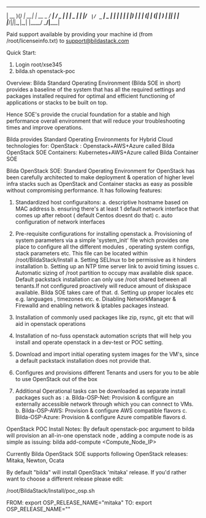 ____  _ _     _         ____   ___  _____
| __ )(_) | __| | __ _  / ___| / _ \| ____|
|  _ \| | |/ _` |/ _` | \___ \| | | |  _|
| |_) | | | (_| | (_| |  ___) | |_| | |___
|____/|_|_|\__,_|\__,_| |____/ \___/|_____|

Paid support available by providing your machine id
(from /root/licenseinfo.txt) to support@bildastack.com

Quick Start:
1. Login root/xse345
2. bilda.sh openstack-poc

Overview:
Bilda Standard Operating Environment (Bilda SOE in short)
provides a baseline of the system that has all the
required settings and packages installed required for optimal and
efficient functioning of applications or stacks to be built on top.

Hence SOE's provide the crucial foundation for a stable and
high performance overall environment that will reduce your 
troubleshooting times and improve operations.

Bilda provides Standard Operating Environments for Hybrid Cloud
technologies for:
OpenStack :  Openstack+AWS+Azure called Bilda OpenStack SOE
Containers:  Kubernetes+AWS+Azure called Bilda Container SOE

Bilda OpenStack SOE:
Standard Operating Environment for OpenStack has been carefully
architected to make deployment & operation of higher level
infra stacks such as OpenStack and Container stacks as easy as
possible without compromising performance. It has following features:

1. Standardized host configuraitons:
   a. descriptive hostname based on MAC address
   b. ensuring there's at least 1 default network interface
      that comes up after reboot ( default Centos doesnt do that)
   c. auto configuration of network interfaces
  
2. Pre-requisite configurations for installing openstack
   a. Provisioning of system parameters via a simple 'system_init'
      file which provides one place to configure all the different
      modules , operating system configs, stack parameters etc.
      This file can be located within /root/BildaStack/Install 
   a. Setting SELInux to be permissive as it hinders installation
   b. Setting up an NTP time server link to avoid timing issues
   c. Automatic sizing of /root partition to occupy max available
      disk space. Default packstack installation can only use /root 
      shared between all tenants.If not configured proactively will
      reduce amount of diskspace available. Bilda SOE takes care of that.
   d. Setting up proper locales etc e.g. languages , timezones etc. 
   e. Disabling NetworkManager & Firewalld and enabling network &
      iptables packages instead.

3. Installation of commonly used packages like zip, rsync, git etc
   that will aid in openstack operations
4. Installation of no-fuss openstack automation scripts that will
   help you install and operate openstack in a dev-test or POC setting.
5. Download and import initial operating system images for the VM's, 
   since a default packstack installation does not provide that.
6. Configures and provisions different Tenants and users for you to
   be able to use OpenStack out of the box
8. Additional Operational tasks can be downloaded as separate install
   packages such as : 
      a. Bilda-OSP-Net: Provision & configure an externally accessible
         network through which you can connect to VMs. 
      b. Bilda-OSP-AWS: Provision & configure AWS compatible flavors
      c. Bilda-OSP-Azure: Provision & configure Azure compatible flavors
      d. 

OpenStack POC Install Notes:
By default openstack-poc argument to bilda will provision an all-in-one
openstack node , adding a compute node is as simple as issuing:
 bilda add-compute <Compute_Node_IP>

Currently Bilda OpenStack SOE supports following OpenStack releases:
Mitaka, Newton, Ocata

By default "bilda" will install OpenStack 'mitaka' release. If you'd
rather want to choose a different release please edit:

/root/BildaStack/Install/poc_osp.sh

FROM: export OSP_RELEASE_NAME="mitaka"
TO:  export OSP_RELEASE_NAME="<release name : ocata or newton>"

